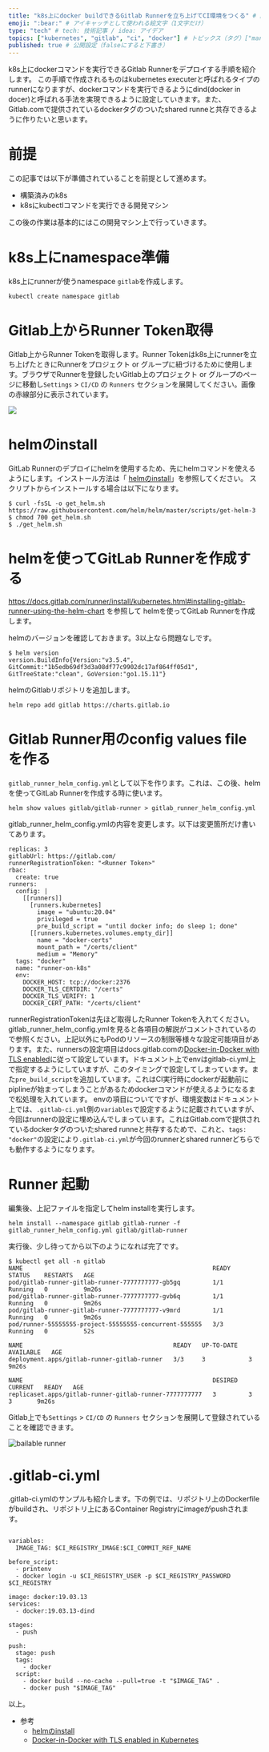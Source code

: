 ```yaml
---
title: "k8s上にdocker buildできるGitlab Runnerを立ち上げてCI環境をつくる" # 記事のタイトル
emoji: ":bear:" # アイキャッチとして使われる絵文字（1文字だけ）
type: "tech" # tech: 技術記事 / idea: アイデア
topics: ["kubernetes", "gitlab", "ci", "docker"] # トピックス（タグ）["markdown", "rust", "aws"]のように指定する
published: true # 公開設定（falseにすると下書き）
---
```


k8s上にdockerコマンドを実行できるGitlab Runnerをデプロイする手順を紹介します。
この手順で作成されるものはkubernetes executerと呼ばれるタイプのrunnerになりますが、dockerコマンドを実行できるようにdind(docker in docer)と呼ばれる手法を実現できるように設定していきます。また、Gitlab.comで提供されているdockerタグのついたshared runneと共存できるように作りたいと思います。

# 前提
この記事では以下が準備されていることを前提として進めます。

- 構築済みのk8s
- k8sにkubectlコマンドを実行できる開発マシン

この後の作業は基本的にはこの開発マシン上で行っていきます。

# k8s上にnamespace準備
k8s上にrunnerが使うnamespace `gitlab`を作成します。

```
kubectl create namespace gitlab
```

# Gitlab上からRunner Token取得
Gitlab上からRunner Tokenを取得します。Runner Tokenはk8s上にrunnerを立ち上げたときにRunnerをプロジェクト or グループに紐づけるために使用します。ブラウザでRunnerを登録したいGitlab上のプロジェクト or グループのページに移動し`Settings` > `CI/CD` の `Runners` セクションを展開してください。画像の赤線部分に表示されています。

![](https://storage.googleapis.com/zenn-user-upload/3chwmewkftpiyjoae2tpuo69jqtc)

# helmのinstall

GitLab Runnerのデプロイにhelmを使用するため、先にhelmコマンドを使えるようにします。インストール方法は「 [helmのinstall](https://helm.sh/ja/docs/intro/install/)」を参照してください。
スクリプトからインストールする場合は以下になります。

```
$ curl -fsSL -o get_helm.sh https://raw.githubusercontent.com/helm/helm/master/scripts/get-helm-3
$ chmod 700 get_helm.sh
$ ./get_helm.sh
```


# helmを使ってGitLab Runnerを作成する
https://docs.gitlab.com/runner/install/kubernetes.html#installing-gitlab-runner-using-the-helm-chart
を参照して helmを使ってGitLab Runnerを作成します。

helmのバージョンを確認しておきます。3以上なら問題なしです。

```
$ helm version
version.BuildInfo{Version:"v3.5.4", GitCommit:"1b5edb69df3d3a08df77c9902dc17af864ff05d1", GitTreeState:"clean", GoVersion:"go1.15.11"}
```

helmのGitlabリポジトリを追加します。

```
helm repo add gitlab https://charts.gitlab.io
```



# Gitlab Runner用のconfig values fileを作る

`gitlab_runner_helm_config.yml`として以下を作ります。これは、この後、helmを使ってGitLab Runnerを作成する時に使います。

```
helm show values gitlab/gitlab-runner > gitlab_runner_helm_config.yml
```

gitlab_runner_helm_config.ymlの内容を変更します。以下は変更箇所だけ書いてあります。

```
replicas: 3
gitlabUrl: https://gitlab.com/
runnerRegistrationToken: "<Runner Token>"
rbac:
  create: true
runners:
  config: |
    [[runners]]
      [runners.kubernetes]
        image = "ubuntu:20.04"
        privileged = true
        pre_build_script = "until docker info; do sleep 1; done"
      [[runners.kubernetes.volumes.empty_dir]]
        name = "docker-certs"
        mount_path = "/certs/client"
        medium = "Memory"
  tags: "docker"
  name: "runner-on-k8s"
  env:
    DOCKER_HOST: tcp://docker:2376
    DOCKER_TLS_CERTDIR: "/certs"
    DOCKER_TLS_VERIFY: 1
    DOCKER_CERT_PATH: "/certs/client"
```

runnerRegistrationTokenは先ほど取得したRunner Tokenを入れてください。
gitlab_runner_helm_config.ymlを見ると各項目の解説がコメントされているので参照ください。上記以外にもPodのリソースの制限等様々な設定可能項目があります。また、runnersの設定項目はdocs.gitlab.comの[Docker-in-Docker with TLS enabled](https://docs.gitlab.com/ee/ci/docker/using_docker_build.html#docker-in-docker-with-tls-enabled)に従って設定しています。ドキュメント上でenvはgitlab-ci.yml上で指定するようにしていますが、このタイミングで設定してしまっています。また`pre_build_script`を追加しています。これはCI実行時にdockerが起動前にpiplineが始まってしまうことがあるためdockerコマンドが使えるようになるまで松処理を入れています。
envの項目についてですが、環境変数はドキュメント上では、`.gitlab-ci.yml`側の`variables`で設定するように記載されていますが、今回はrunnerの設定に埋め込んでしまっています。これはGitlab.comで提供されているdockerタグのついたshared runneと共存するためで、これと、`tags: "docker"`の設定により`.gitlab-ci.yml`が今回のrunnerとshared runnerどちらでも動作するようになります。


# Runner 起動
編集後、上記ファイルを指定してhelm installを実行します。

```
helm install --namespace gitlab gitlab-runner -f gitlab_runner_helm_config.yml gitlab/gitlab-runner
```

実行後、少し待ってから以下のようになれば完了です。

```
$ kubectl get all -n gitlab 
NAME                                                     READY   STATUS    RESTARTS   AGE
pod/gitlab-runner-gitlab-runner-7777777777-gb5gq         1/1     Running   0          9m26s
pod/gitlab-runner-gitlab-runner-7777777777-gvb6q         1/1     Running   0          9m26s
pod/gitlab-runner-gitlab-runner-7777777777-v9mrd         1/1     Running   0          9m26s
pod/runner-55555555-project-55555555-concurrent-555555   3/3     Running   0          52s

NAME                                          READY   UP-TO-DATE   AVAILABLE   AGE
deployment.apps/gitlab-runner-gitlab-runner   3/3     3            3           9m26s

NAME                                                     DESIRED   CURRENT   READY   AGE
replicaset.apps/gitlab-runner-gitlab-runner-7777777777   3         3         3       9m26s
```

Gitlab上でも`Settings` > `CI/CD` の `Runners` セクションを展開して登録されていることを確認できます。

![bailable runner](https://storage.googleapis.com/zenn-user-upload/898afvj6yy1g0m1orqako7ew1i9k)


# .gitlab-ci.yml

.gitlab-ci.ymlのサンプルも紹介します。下の例では、リポジトリ上のDockerfileがbuildされ、リポジトリ上にあるContainer Registryにimageがpushされます。


```

variables:
  IMAGE_TAG: $CI_REGISTRY_IMAGE:$CI_COMMIT_REF_NAME

before_script:
  - printenv
  - docker login -u $CI_REGISTRY_USER -p $CI_REGISTRY_PASSWORD $CI_REGISTRY

image: docker:19.03.13
services:
  - docker:19.03.13-dind

stages:
  - push
    
push:
  stage: push
  tags:
    - docker
  script:
    - docker build --no-cache --pull=true -t "$IMAGE_TAG" .
    - docker push "$IMAGE_TAG"

```

以上。

- 参考
    - [helmのinstall](https://helm.sh/ja/docs/intro/install/)
    - [Docker-in-Docker with TLS enabled in Kubernetes](https://docs.gitlab.com/ee/ci/docker/using_docker_build.html#docker-in-docker-with-tls-enabled-in-kubernetes)



